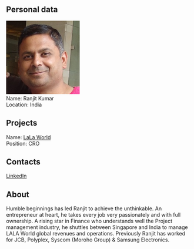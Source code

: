 ## Personal data
![ranjit kumar photo](photo/ranjit_kumar.jpg)  
Name:   Ranjit Kumar  
Location: India  
## Projects 
Name: [LaLa World](../projects/lala_world.md)  
Position: CRO   
## Contacts
[LinkedIn](https://www.linkedin.com/in/ranjitlala/)    
## About
Humble beginnings has led Ranjit to achieve the unthinkable. An entrepreneur at heart, he takes every job very passionately and with full
ownership. A rising star in Finance who understands well the Project management industry, he shuttles between Singapore and India to manage
LALA World global revenues and operations. Previously Ranjit has worked for JCB, Polyplex, Syscom (Moroho Group) & Samsung Electronics.
